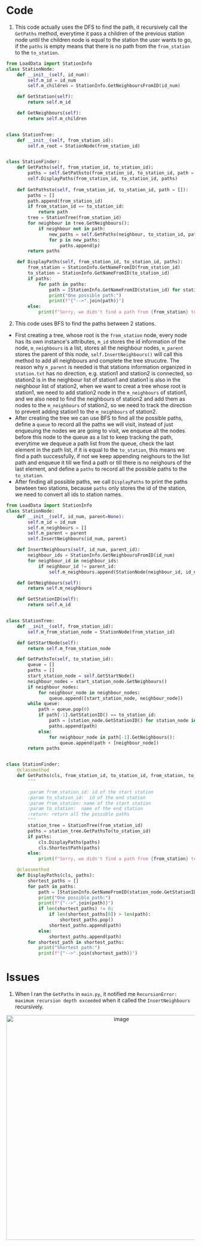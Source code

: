 # Code
1. This code actually uses the DFS to find the path, it recursively call the `GetPaths` method, everytime it pass a children of the previous station node until the children node is equal to the station the user wants to go, if the `paths` is empty means that there is no path from the `from_station` to the `to_station`.
```py
from LoadData import StationInfo
class StationNode:
    def __init__(self, id_num):
        self.m_id = id_num
        self.m_children = StationInfo.GetNeighboursFromID(id_num)

    def GetStation(self):
        return self.m_id

    def GetNeighbours(self):
        return self.m_children


class StationTree:
    def __init__(self, from_station_id):
        self.m_root = StationNode(from_station_id)


class StationFinder:
    def GetPaths(self, from_station_id, to_station_id):
        paths = self.GetPathsto(from_station_id, to_station_id, path = [])
        self.DisplayPaths(from_station_id, to_station_id, paths)
    
    def GetPathsto(self, from_station_id, to_station_id, path = []):
        paths = []
        path.append(from_station_id)
        if from_station_id == to_station_id:
            return path
        tree = StationTree(from_station_id)
        for neighbour in tree.GetNeighbours():
            if neighbour not in path:
                new_paths = self.GetPaths(neighbour, to_station_id, path)
                for p in new_paths:
                    paths.append(p)
        return paths

    def DisplayPaths(self, from_station_id, to_station_id, paths):
        from_station = StationInfo.GetNameFromID(from_station_id)
        to_station = StationInfo.GetNameFromID(to_station_id)
        if paths:
            for path in paths:
                path = [StationInfo.GetNameFromID(station_id) for station_id in path]
                print("One possible path:")
                print(f"{"-->".join(path)}")
        else:
            print(f"Sorry, we didn't find a path from {from_station} to {to_station}.")

```

2. This code uses BFS to find the paths between 2 stations.
- First creating a tree, whose root is the `from_station` node, every node has its own instance's attributes, `m_id` stores the id information of the node, `m_neighbours` is a list, stores all the neighbour nodes, `m_parent` stores the parent of this node, `self.InsertNeighbours()` will call this method to add all neighbours and complete the tree strucutre. The reason why `m_parent` is needed is that stations information organized in `station.txt` has no direction, e.g. station1 and station2 is connected, so station2 is in the neighbour list of station1 and station1 is also in the neighbour list of station2, when we want to creat a tree whose root is station1, we need to add station2 node in the `m_neighbours` of station1, and we also need to find the neighbours of station2 and add them as nodes to the `m_neighbours` of station2, so we need to track the direction to prevent adding station1 to the `m_neighbours` of station2.
- After creating the tree we can use BFS to find all the possible paths, define a `queue` to record all the paths we will visit, instead of just enqueuing the nodes we are going to visit, we enqueue all the nodes before this node to the queue as a list to keep tracking the path, everytime we dequeue a path list from the queue, check the last element in the path list, if it is equal to the `to_station`, this means we find a path successfully, if not we keep appending neighours to the list path and enqueue it till we find a path or till there is no neighours of the last element, and define a `paths` to record all the possible paths to the `to_station`.
- After finding all possible paths, we call `DisplayPaths` to print the paths bewteen two stations, because `paths` only stores the id of the station, we need to convert all ids to station names. 
```py
from LoadData import StationInfo
class StationNode:
    def __init__(self, id_num, parent=None):
        self.m_id = id_num
        self.m_neighbours = []
        self.m_parent = parent
        self.InsertNeighbours(id_num, parent)

    def InsertNeighbours(self, id_num, parent_id):
        neighbour_ids = StationInfo.GetNeighboursFromID(id_num)
        for neighbour_id in neighbour_ids:
            if neighbour_id != parent_id:
                self.m_neighbours.append(StationNode(neighbour_id, id_num))

    def GetNeighbours(self):
        return self.m_neighbours

    def GetStationID(self):
        return self.m_id


class StationTree:
    def __init__(self, from_station_id):
        self.m_from_station_node = StationNode(from_station_id)

    def GetStartNode(self):
        return self.m_from_station_node

    def GetPathsTo(self, to_station_id):
        queue = []
        paths = []
        start_station_node = self.GetStartNode()
        neighbour_nodes = start_station_node.GetNeighbours()
        if neighbour_nodes:
            for neighbour_node in neighbour_nodes:
                queue.append([start_station_node, neighbour_node])
        while queue:
            path = queue.pop(0)
            if path[-1].GetStationID() == to_station_id:
                path = [station_node.GetStationID() for station_node in path]
                paths.append(path)
            else:
                for neighbour_node in path[-1].GetNeighbours():
                    queue.append(path + [neighbour_node])
        return paths


class StationFinder:
    @classmethod
    def GetPaths(cls, from_station_id, to_station_id, from_station, to_station):
        """

        :param from_station_id: id of the start station
        :param to_station_id:  id of the end station
        :param from_station: name of the start station
        :param to_station:  name of the end station
        :return: return all the possible paths
        """
        station_tree = StationTree(from_station_id)
        paths = station_tree.GetPathsTo(to_station_id)
        if paths:
            cls.DisplayPaths(paths)
            cls.ShortestPath(paths)
        else:
            print(f"Sorry, we didn't find a path from {from_station} to {to_station}.")

    @classmethod
    def DisplayPaths(cls, paths):
        shortest_paths = []
        for path in paths:
            path = [StationInfo.GetNameFromID(station_node.GetStationID()) for station_node in path]
            print("One possible path:")
            print(f"{"-->".join(path)}")
            if len(shortest_paths) != 0:
                if len(shortest_paths[0]) > len(path):
                    shortest_paths.pop()
                shortest_paths.append(path)
            else:
                shortest_paths.append(path)
        for shortest_path in shortest_paths:
            print("Shortest path:")
            print(f"{"-->".join(shortest_path)}")

```

# Issues

1. When I ran the `GetPaths` in `main.py`, it notified me `RecursionError: maximum recursion depth exceeded` when it called the `InsertNeighbours` recursively.

<div align=center>
<img width="600" alt="image" src="https://github.com/ShiyuFan0820/LondonTubePathFinder/assets/149340606/c6f03571-4362-405b-b345-2c6d156a36b5">
</div>

